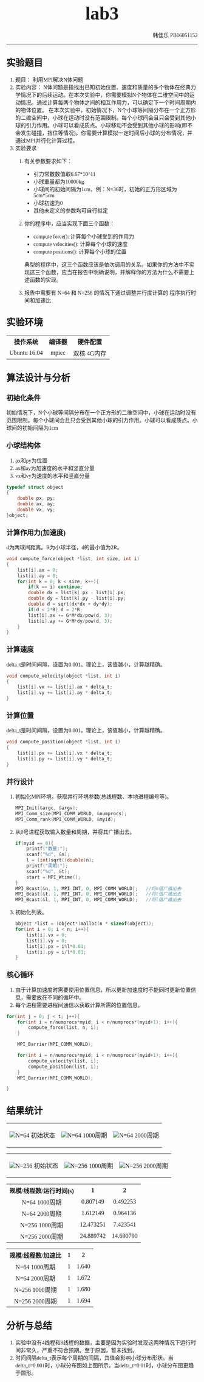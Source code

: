 # <center><font face="Consolas" size=7>lab3</font></center>

<p align="right"><font face="Consolas">韩佳乐 PB16051152</font></p>

***

## <font face="Consolas" size=5>实验题目</font>

<font face="Consolas">

1. 题目：
利用MPI解决N体问题
2. 实验内容：
N体问题是指找出已知初始位置、速度和质量的多个物体在经典力学情况下的后续运动。在本次实验中，你需要模拟N个物体在二维空间中的运动情况。通过计算每两个物体之间的相互作用力，可以确定下一个时间周期内的物体位置。
在本次实验中，初始情况下，N个小球等间隔分布在一个正方形的二维空间中，小球在运动时没有范围限制。每个小球间会且只会受到其他小球的引力作用。小球可以看成质点。小球移动不会受到其他小球的影响(即不会发生碰撞，挡住等情况)。你需要计算模拟一定时间后小球的分布情况，并通过MPI并行化计算过程。
3. 实验要求
   1. 有关参数要求如下：
      * 引力常数数值取6.67*10^11
      * 小球重量都为10000kg
      * 小球间的初始间隔为1cm，例：N=36时，初始的正方形区域为5cm*5cm
      * 小球初速为0
      * 其他未定义的参数均可自行拟定
   2. 你的程序中，应当实现下面三个函数：
      * compute force(): 计算每个小球受到的作用力
      * compute velocities(): 计算每个小球的速度
      * compute positions(): 计算每个小球的位置

      典型的程序中，这三个函数应该是依次调用的关系。如果你的方法中不实现这三个函数，应当在报告中明确说明，并解释你的方法为什么不需要上述函数的实现。
   3. 报告中需要有 N=64 和 N=256 的情况下通过调整并行度计算的 程序执行时间和加速比

</font>

## <font face="Consolas" size=5>实验环境</font>

<font face="Consolas">

<table width="100%">
    <tr>
        <th>操作系统</th>
        <th>编译器</th>
        <th>硬件配置</th>
    </tr>
    <tr>
        <td><center>Ubuntu 16.04</center></td>
        <td><center>mpicc</center></td>
        <td><center>双核 4G内存</center></td>
    </tr>
</table>

</font>

## <font face="Consolas" size=5>算法设计与分析</font>

### <font face="Consolas" size=4>初始化条件</font>

<font face="Consolas">

初始情况下，N个小球等间隔分布在一个正方形的二维空间中，小球在运动时没有范围限制。每个小球间会且只会受到其他小球的引力作用。小球可以看成质点。小球间的初始间隔为1cm

</font>

### <font face="Consolas" size=4>小球结构体</font>

<font face="Consolas">

1. px和py为位置
2. ax和ay为加速度的水平和竖直分量
3. vx和vy为速度的水平和竖直分量

</font>

```c
typedef struct object
{
    double px, py;
    double ax, ay;
    double vx, vy;
}object;
```

### <font face="Consolas" size=4>计算作用力(加速度)</font>

<font face="Consolas">

d为两球间距离。R为小球半径，d的最小值为2R。

</font>

```c
void compute_force(object *list, int size, int i)
{
    list[i].ax = 0;
    list[i].ay = 0;
    for(int k = 0; k < size; k++){
        if(k == i) continue;
        double dx = list[k].px - list[i].px;
        double dy = list[k].py - list[i].py;
        double d = sqrt(dx*dx + dy*dy);
        if(d < 2*R) d = 2*R;
        list[i].ax += G*M*dx/pow(d, 3);
        list[i].ay += G*M*dy/pow(d, 3);
    }
}
```

### <font face="Consolas" size=4>计算速度</font>

<font face="Consolas">

delta_t是时间间隔，设置为0.001。理论上，该值越小，计算越精确。

</font>

```c
void compute_velocity(object *list, int i)
{
    list[i].vx += list[i].ax * delta_t;
    list[i].vy += list[i].ay * delta_t;
}
```

### <font face="Consolas" size=4>计算位置</font>

<font face="Consolas">

delta_t是时间间隔，设置为0.001。理论上，该值越小，计算越精确。

</font>

```c
void compute_position(object *list, int i)
{
    list[i].px += list[i].vx * delta_t;
    list[i].py += list[i].vy * delta_t;
}
```

### <font face="Consolas" size=4>并行设计</font>

<font face="Consolas">

1. 初始化MPI环境，获取并行环境参数(总线程数、本地进程编号等)。

    ```c
    MPI_Init(&argc, &argv);
    MPI_Comm_size(MPI_COMM_WORLD, &numprocs);
    MPI_Comm_rank(MPI_COMM_WORLD, &myid);
    ```

2. 从0号进程获取输入数量和周期，并将其广播出去。

    ```c
    if(myid == 0){
        printf("数量:");
        scanf("%d", &n);
        l = (int)sqrt((double)n);
        printf("周期:");
        scanf("%d", &t);
        start = MPI_Wtime();
    }
    MPI_Bcast(&n, 1, MPI_INT, 0, MPI_COMM_WORLD);   //将n值广播出去
    MPI_Bcast(&t, 1, MPI_INT, 0, MPI_COMM_WORLD);   //将t值广播出去
    MPI_Bcast(&l, 1, MPI_INT, 0, MPI_COMM_WORLD);   //将l值广播出去
    ```

3. 初始化列表。

    ```c
    object *list = (object*)malloc(n * sizeof(object));
    for(int i = 0; i < n; i++){
        list[i].vx = 0;
        list[i].vy = 0;
        list[i].px = i%l*0.01;
        list[i].py = i/l*0.01;
    }
    ```

</font>

### <font face="Consolas" size=4>核心循环</font>

<font face="Consolas">

1. 由于计算加速度时需要使用位置信息，所以更新加速度时不能同时更新位置信息，需要放在不同的循环中。
2. 每个进程需要进程间通信以获取计算所需的位置信息。

</font>

```c
for(int j = 0; j < t; j++){
    for(int i = n/numprocs*myid; i < n/numprocs*(myid+1); i++){
        compute_force(list, n, i);
    }

    MPI_Barrier(MPI_COMM_WORLD);

    for(int i = n/numprocs*myid; i < n/numprocs*(myid+1); i++){
        compute_velocity(list, i);
        compute_position(list, i);
    }
    MPI_Barrier(MPI_COMM_WORLD);

}
```

## <font face="Consolas" size=5>结果统计</font>

<font face="Consolas">

<table align="center">
    <tr>
        <td><p align="center"><img src="https://img-blog.csdnimg.cn/20200815235751793.PNG">N=64 初始状态</p></td>
        <td><p align="center"><img src="https://img-blog.csdnimg.cn/20200815235751752.PNG">N=64 1000周期</p></td>
        <td><p align="center"><img src="https://img-blog.csdnimg.cn/20200815235751762.PNG">N=64 2000周期</p></td>
    </tr>
</table>

<table align="center">
    <tr>
        <td><p align="center"><img src="https://img-blog.csdnimg.cn/20200816000006749.PNG">N=256 初始状态</p></td>
        <td><p align="center"><img src="https://img-blog.csdnimg.cn/20200816000006733.PNG">N=256 1000周期</p></td>
        <td><p align="center"><img src="https://img-blog.csdnimg.cn/20200816000006759.PNG">N=256 2000周期</p></td>
    </tr>
</table>

<table width="100%">
    <tr>
        <th>规模/线程数/运行时间(s)</th>
        <th>1</th>
        <th>2</th>
    </tr>
    <tr>
        <td><center>N=64 1000周期</center></td>
        <td><center>0.807149</center></td>
        <td><center>0.492253</center></td>
    </tr>
    <tr>
        <td><center>N=64 2000周期</center></td>
        <td><center>1.612149</center></td>
        <td><center>0.964136</center></td>
    </tr>
    <tr>
        <td><center>N=256 1000周期</center></td>
        <td><center>12.473251</center></td>
        <td><center>7.423541</center></td>
    </tr>
    <tr>
        <td><center>N=256 2000周期</center></td>
        <td><center>24.889742</center></td>
        <td><center>14.690790</center></td>
    </tr>
</table>

<table width="100%">
    <tr>
        <th>规模/线程数/加速比</th>
        <th>1</th>
        <th>2</th>
    </tr>
    <tr>
        <td><center>N=64 1000周期</center></td>
        <td><center>1</center></td>
        <td><center>1.640</center></td>
    </tr>
    <tr>
        <td><center>N=64 2000周期</center></td>
        <td><center>1</center></td>
        <td><center>1.672</center></td>
    </tr>
    <tr>
        <td><center>N=256 1000周期</center></td>
        <td><center>1</center></td>
        <td><center>1.680</center></td>
    </tr>
    <tr>
        <td><center>N=256 2000周期</center></td>
        <td><center>1</center></td>
        <td><center>1.694</center></td>
    </tr>
</table>

</font>

## <font face="Consolas" size=5>分析与总结</font>

<font face="Consolas">

1. 实验中没有4线程和8线程的数据，主要是因为实验时发现这两种情况下运行时间非常久，严重不符合预期。至于原因，暂未找到。
2. 时间间隔delta_t表示每个周期的间隔，其值会影响小球分布形状。当delta_t=0.001时，小球分布图如上图所示，当delta_t=0.01时，小球分布图更趋于圆形。

</font>
